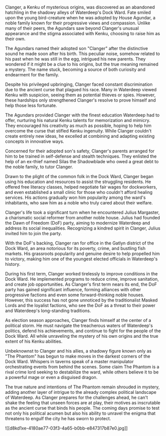 Clanger, a Kenku of mysterious origins, was discovered as an abandoned hatchling in the shadowy alleys of Waterdeep's Dock Ward. Fate smiled upon the young bird-creature when he was adopted by House Agundar, a noble family known for their progressive views and compassion. Unlike many of their peers, the Agundars saw beyond Clanger's unusual appearance and the stigma associated with Kenku, choosing to raise him as their own.

The Agundars named their adopted son "Clanger" after the distinctive sound he made soon after his birth. This peculiar noise, somehow related to his past when he was still in the egg, intrigued his new parents. They wondered if it might be a clue to his origins, but the true meaning remained a mystery. The name stuck, becoming a source of both curiosity and endearment for the family.

Despite his privileged upbringing, Clanger faced constant discrimination due to the ancient curse that plagued his race. Many in Waterdeep viewed Kenku with suspicion, seeing them as potential thieves or spies. However, these hardships only strengthened Clanger's resolve to prove himself and help those less fortunate.

The Agundars provided Clanger with the finest education Waterdeep had to offer, nurturing his natural Kenku talents for memorization and mimicry. They encouraged his creativity as much as possible, hoping to help him overcome the curse that stifled Kenku ingenuity. While Clanger couldn't create entirely new ideas, he excelled at combining and adapting existing concepts in innovative ways.

Concerned for their adopted son's safety, Clanger's parents arranged for him to be trained in self-defense and stealth techniques. They enlisted the help of an ex-thief named Silas the Shadowblade who owed a great debt to the noble family, to tutor Clanger.

Drawn to the plight of the common folk in the Dock Ward, Clanger began using his education and resources to assist the struggling residents. He offered free literacy classes, helped negotiate fair wages for dockworkers, and even established a small clinic for those who couldn't afford healing services. His actions gradually won him popularity among the ward's inhabitants, who saw him as a noble who truly cared about their welfare.

Clanger's life took a significant turn when he encountered Julius Margaster, a charismatic social reformer from another noble house. Julius had founded the Dawn of Freedom (DoF) party, aiming to modernize Waterdeep and address its social inequalities. Recognizing a kindred spirit in Clanger, Julius invited him to join the party.

With the DoF's backing, Clanger ran for office in the Gatlyn district of the Dock Ward, an area notorious for its poverty, crime, and bustling fish markets. His grassroots popularity and genuine desire to help propelled him to victory, making him one of the youngest elected officials in Waterdeep's history.

During his first term, Clanger worked tirelessly to improve conditions in the Dock Ward. He implemented programs to reduce crime, improve sanitation, and create job opportunities. As Clanger's first term nears its end, the DoF party has gained significant influence, forming alliances with other progressive factions and even some forward-thinking noble houses. However, this success has not gone unnoticed by the traditionalist Masked Lords and the loyalist factions, who see the DoF as a threat to their power and Waterdeep's long-standing traditions.

As election season approaches, Clanger finds himself at the center of a political storm. He must navigate the treacherous waters of Waterdeep's politics, defend his achievements, and continue to fight for the people of the Dock Ward. All while unraveling the mystery of his own origins and the true extent of his Kenku abilities.

Unbeknownst to Clanger and his allies, a shadowy figure known only as "The Phantom" has begun to make moves in the darkest corners of the Dock Ward. Whispers in taverns speak of a master manipulator orchestrating events from behind the scenes. Some claim The Phantom is a rival crime lord seeking to destabilize the ward, while others believe it to be a powerful mage or even a disguised dragon.

The true nature and intentions of The Phantom remain shrouded in mystery, adding another layer of intrigue to the already complex political landscape of Waterdeep. As Clanger prepares for the challenges ahead, he can't shake the feeling that unseen forces are at play, their motives as inscrutable as the ancient curse that binds his people. The coming days promise to test not only his political acumen but also his ability to unravel the enigma that threatens to engulf the city he has sworn to protect.

![[d8kd1xe-4180ae77-03f3-4a65-b0bb-e847317b87e0.jpg]]